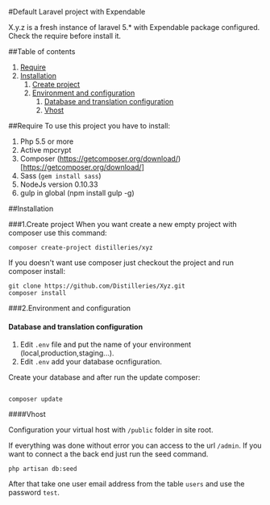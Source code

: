 #Default Laravel project with Expendable

X.y.z is a fresh instance of laravel 5.* with Expendable package configured.
Check the require before install it.


##Table of contents
1. [Require](#require)
1. [Installation](#installation)
    1. [Create project](#1-create-project)
    1. [Environment and configuration](#2-environment-and-configuration)
        1. [Database and translation configuration](#database-and-translation-configuration)
        1. [Vhost](#vhost)


##Require
To use this project you have to install:

1. Php 5.5 or more
3. Active mpcrypt
4. Composer (https://getcomposer.org/download/)[https://getcomposer.org/download/]
5. Sass (`gem install sass`)
6. NodeJs version 0.10.33
7. gulp in global (npm install gulp -g)

    
##Installation


###1.Create project
When you want create a new empty project with composer use this command:

```ssh
composer create-project distilleries/xyz
```

If you doesn't want use composer just checkout the project and run composer install:

```ssh
git clone https://github.com/Distilleries/Xyz.git
composer install
```

###2.Environment and configuration

#### Database and translation configuration

1. Edit `.env` file and put the name of your environment (local,production,staging...).
1. Edit `.env` add your database ocnfiguration.


Create your database and after run the update composer:

```

composer update

```


####Vhost

Configuration your virtual host with `/public` folder in site root.


If everything was done without error you can access to the url `/admin`.
If you want to connect a the back end just run the seed command.

```
php artisan db:seed
```

After that take one user email address from the table `users` and use the password `test`.

